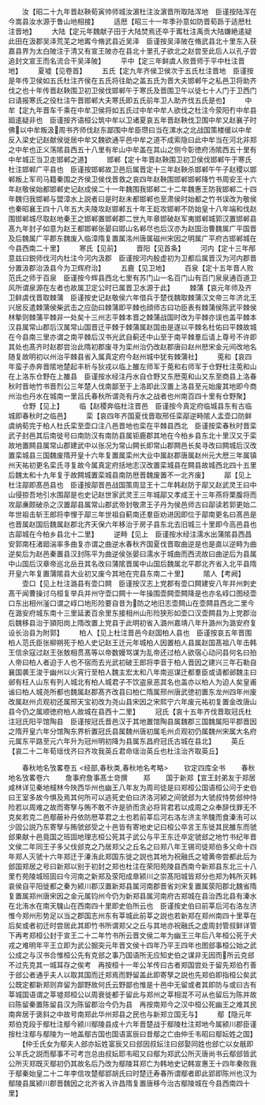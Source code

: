 <!-- { "loadSidebar": true } -->
　　汝【昭二十九年晋赵鞅荀寅帅师城汝濵杜注汝濵晋所取陆浑地　臣谨按陆浑在今嵩县汝水源于鲁山地相接】
　　适厯【昭三十一年季孙意如防晋荀跞于适厯杜注晋地】
　　大陆【定元年魏献子田于大陆焚焉还卒于寗杜注禹贡大陆嫌絶逺疑此田在汲郡吴泽荒芜之地寗今脩武县近吴泽　臣谨按吴泽陂在脩武县北十里东入获嘉县界为太白陂注于清又有宣王陂亦在县北十里孔子欲北之赵尝至此后人以孔子尝追封文宣王而名流合干吴泽陂】
　　平中【定三年鲜虞人败晋师于平中杜注晋地】
　　夏墟【见卷首】
　　五氏【定九年齐侯卫侯次于五氏杜注晋地　臣谨按是年传卫侯如五氏杜注齐侯在五氏将往助之盖五氏为晋大夫邯郸午之私邑卫将助齐伐之也十年传晋赵鞅围卫初卫侯伐邯郸午于寒氏及晋围卫午以徒七十人门于卫西门曰请报寒氏之役杜注午晋邯郸大夫寒氏即五氏前年卫人助齐伐五氏是也】
　　中牟【定九年晋车千乘在中牟卫侯将如五氏过中牟中牟人欲伐之杜注今荥阳冇中牟县廻逺疑非也　臣谨按齐语桓公筑中牟以卫诸夏哀五年晋赵鞅伐卫围中牟又赵襄子时佛以中牟叛汲周书齐师伐赵东鄙围中牟臣瓒曰当在漯水之北战国策楼缓以中牟反入梁史记赵献侯徙居中牟又魏欲通平邑中牟之道不成索隐曰此中牟当在河北非郑之中牟也正义荡隂县西五十八里有牟山中牟盖在其山之侧今彰徳府汤隂西五十里有中牟城正当卫走邯郸之道】
　　邯郸【定十年晋赵鞅围卫初卫侯伐邯郸午于寒氏杜注邯郸广平县也　臣谨按邯郸故卫邑后属晋定十三年赵鞅杀邯郸午午子赵稷以邯郸叛上军司马籍秦围之齐侯卫侯伐晋救之哀四年赵鞅围邯郸邯郸降竹书周安王十六年赵敬侯始都邯郸史记赵成侯二十一年魏围我邯郸二十二年魏惠王防我邯郸二十四年魏归我邯郸与盟漳水上説者曰是时赵未都邯郸也至肃侯时始都之竹书误改为敬侯也秦昭襄王四十八年五大夫陵攻赵邯郸五十年王龁攻邯郸不防始皇十八年端和伐赵围邯郸城尽取赵地秦王之邯郸置邯郸郡二世九年章邯破赵军夷邯郸城郭汉置邯郸县髙九年封子如意为赵王都邯郸张晏曰邯山名郸尽也后汉亦为赵国治曹魏属广平国晋及后魏属广平郡东魏废入临漳隋复置属洺州唐属磁州宋因之明属广平府古邯郸城在今县西南二十里】
　　寒氏【见前】
　　晋阳【见首条】
　　河内【定十三年邴意兹曰鋭师伐河内杜注今河内汲郡　臣谨按河内殷虚初为卫都后属晋汉为河内郡晋分置汲郡治汲县今为卫辉府治】
　　五鹿【见卫地】
　　百泉【定十五年晋人败范氏之师于百泉　臣谨按今辉县西北七里有苏门山一名百门山有百门泉泉通百道卫风所谓泉源在左者也故属卫定公时已属晋卫水源于此】
　　棘蒲【哀元年师及齐卫鲜虞伐晋取棘蒲　臣谨按史记赵敬侯六年借兵于楚伐魏取棘蒲汉文帝三年济北王兴居反遣棘蒲侯柴武击之应劭曰棘蒲即平棘也顔师古曰功臣表有棘蒲侯陈武平棘侯林摰则棘蒲平棘非一处矣十三州志平棘本晋之棘蒲战国时改为平棘亦误也盖平棘本汉县属常山郡后汉属常山国晋迁平棘于棘蒲属赵国由是遂以平棘名杜佑曰平棘故城在今县南三里亦谓之南平棘后汉书光武自蓟还中山至于南平棘羣后请上尊号不许即其处也髙齐时赵郡尝治此隋初郡废寻为栾州治仍改赵郡唐曰赵州厯宋金元间改地名随复故明初以州治平棘县省入属真定府今赵州城中犹有棘蒲社】
　　莵和【哀四年蛮子赤奔晋隂地楚起丰析与狄戎以临上雒左师军于莵和右师军于仓野杜注莵和山在上洛东仓野在上雒县　臣谨按水经注丹水自仓野又东厯莵和山又东至商县上洛春秋时晋地竹书晋烈公三年楚人伐南鄙至于上洛即此汉置上洛县至元始废其地即今商州治也丹水在城南一里吕氏春秋所谓尧有丹水之战者也州南百四十里有仓野聚】
　　仓野【见上】
　　临【赵稷奔临杜注晋邑　臣谨按今真定府临城县东有古临城即春秋时之临邑】
　　栾【哀四年齐国夏伐晋取邢任栾鄗逆畤隂人盂壶口防鲜虞纳荀完于柏人杜氏栾至壶口注八邑晋地也栾在平棘县西北　臣谨按栾春秋时晋栾武子封邑其后南徙号曰南防汉有南防县属钜鹿郡其地在今柏乡县东北十里汉又于栾故地置闗县属常山郡建武中以张况为常山闗长即常山郡闗邑长矣寻改曰闗城后汉改置栾城县三国魏废隋开皇十六年复置属栾州大业中属赵郡唐属赵州元大厯三年属镇州天祐初更名栾氏寻复故今属真定府括地志汉改置栾城县在闗县故城西北四十五里后魏太和十九年复于故闗城置栾城县南防厯晋魏废置不一北齐废】
　　鄗【见上杜注鄗即髙邑县也　臣谨按鄗晋邑战国策周显王十二年韩赵防于鄗又赵武灵王曰中山侵掠吾地引水围鄗是也史记赵世家武灵王三年城鄗又孝成王十三年燕将栗腹将而攻鄗亷颇破杀之汉置鄗县属常山郡武帝封敬肃王子丹为侯邑师古曰鄗读若郭更始二年世祖击斩王郎将李悝于鄗三年世祖自蓟南还羣臣劝进因即位于鄗南更名曰髙邑是也晋属赵国后魏属赵郡北齐天保六年移治于房子县东北去旧城三十里即今高邑县也古鄗城在今柏乡县北十二里】
　　逆畤【见上　臣谨按水经注濡水出蒲隂县西昌安郭南枉渚廻湍率多曲复亦谓之曲逆水春秋齐国夏伐晋取曲逆是也是直以逆畤为曲逆矣后为赵邑秦置县汉封陈平为曲逆侯张晏曰濡水于城曲而西流故曰曲逆后为县属中山国后汉章帝巡北岳丑其名改曰蒲隂晋属中山国后魏属北平郡北齐省入北平县隋开皇六年复置蒲隂县大业初又废今其地在完县东南二十里】
　　隂人【考阙】
　　壶口【见上杜注潞县有壶口闗　臣谨按汉志上党郡有壶口闗建安八年并州刺史髙干闻曹操讨乌桓复举兵并州守壶口闗十一年操围壶闗壶闗降是也亦名崞口图经壶口东出相州滏口谓之崞口地形险要自昔为防之地旧志壶闗山在壶闗县西北二里今在潞安府城东南十三里延袤百余里东接相州山形险狭形如壶口汉壶闗县为上党郡治后魏移县治于頴阳岗上隋改置上党县于此明初省入潞州嘉靖八年升潞州为潞安府复设长治县为附郭】
　　柏人【见上杜注晋邑今赵国柏人县也　臣谨按哀五年晋围柏人范氏臣张柳朔死于柏人史记赵王迁元年城柏人因置柏人县属赵国髙祖八年击韩王信余寇过赵王张敖相贯髙等以帝数嫚骂谋为乱帝还过柏人欲宿心动问县何名曰拍人帝曰柏人者迫于人也不宿而去光武初破王郎将李音于柏人晋因之建兴三年石勒自襄国袭王浚于幽州以火宵行至柏人魏主宏太和八年南巡谋迁都羣臣或请都邺魏主曰邺有枉人山东有列人城北有柏人城君子不饮盗泉恶其名也盖亦以柏人为迫人矣皇甫谧曰柏人城尧所都也魏属赵郡髙齐改县曰柏仁隋属邢州唐武徳初置东龙州四年州废改属赵州贞观初还属邢天宝初改为尧山县宋因之宋熙宁六年废元祐初复置金改唐山县今仍之属顺徳府柏人故城在县西十二里】
　　冠氏【哀十五年齐伐晋取冠氏杜注冠氏阳平馆陶县　臣谨按冠氏晋邑汉于其地置馆陶县属魏郡三国魏属阳平郡晋因之隋开皇六年分馆陶东界析置冠氏县属魏州唐初属毛州贞观初仍属魏州宋属大名府元属东平路至元六年升为冠州明初降为县属东昌府冠氏古城在县北】
　　英丘【哀二十二年荀瑶伐齐曰齐攻我英丘君命瑶治英丘也杜注治齐取英丘】

　　春秋地名攷畧卷五
<经部,春秋类,春秋地名考略>
　　钦定四库全书
　　春秋地名攷畧卷六
　　詹事府詹事髙士竒撰
　　郑
　　国于新郑【宣王封弟友于郑居咸林详见秦地棫林今陜西华州也幽王八年友为周司徒是曰郑桓公国语桓公问于史伯曰王室多故今惧及焉其何所可以逃死史伯曰济洛河颍之间虢郐为大虢叔恃势郐仲恃险若以周难之故而寄孥与贿不敢不许是骄而贪必将背君若以成周之众奉辞伐罪无不克矣若克二邑鄢蔽补丹依防厯莘君之土也若前莘后河右洛左济主芣騩而食溱洧可以少固公説乃东寄孥与贿虢郐受之十邑皆有寄地史记曰桓公卒言王东徙其民雒东而虢郐果献十邑竟国之班固地理志桓公死其子武公与平王东迁卒定虢郐之地竹书纪年晋文侯二年同王子多父伐郐克之乃居郑父之丘名之曰郑八年王锡司徒郑伯多父命十四年郑人灭虢十六年郑迁于溱洧此郑国东徙之説也其地为祝融氏之墟黄帝尝都此后为郐国郑居之号曰新郑以别于初封之郑也杜注在荣阳苑陵县西南今新郑县东北三十八里冇苑陵城班固曰今河南之新郑及荥阳成臯颍川之崇髙阳城皆郑分也郑为韩所灭韩哀侯自平阳徙都之秦为颍川郡汉置新郑县属河南郡晋省刘宋复置属荥阳郡北魏省隋复置属郑州唐宋因之金元属钧州今仍为新郑县属河南府古郑城在县治西北县有溱水在北洧水在南天騩山在西南四十里即史伯所云也　臣谨按史伯曰前莘后河右洛左济惟今郑州形势足以当之郡国志州东有莘城此前莘之説也若新郑在郑州南四十里莘在后矣或者初迁时尝居此其即竹书所谓郑父之丘与其地亦祝融氏之虚周封管叔鲜详管下再考郑桓公封于宣王二十二年竹书所云晋文侯二年为幽王三年后八年桓公死于犬戎之难明年平王立即为武公掘突元年晋文侯十四年乃平王四年也图郐事桓公始之武公成之与汉书合惟桓公先有克郐之事乃国语所无应知史伯之谋非无因而所云克郐不过先克其一城耳存之俟考　再按桓十一年公羊传曰古者郑国尝处于留先郑伯冇善于郐公者通乎夫人以取其国而迁郑焉而野留盖此即寄孥之説也先郑伯即指桓公矣武公既定都新郑则弃留为鄙野故何氏云野鄙也惟是十邑中无留或者其即防与或曰古有莘城国语谓之莘墟郑桓公以周衰徙都于留此与郑州之莘相混不可从也留后为陈并故曰陈留秦置陈留县汉为陈留郡治今仍为县　再按南郑今之汉中桓公死幽王之难其民南奔居于褒斜之中故号南郑此华州郑县之民也与新郑立国无与】
　　鄢【隐元年郑伯克段于鄢杜注鄢今颍川鄢陵县成十六年晋楚战于鄢陵杜注郑地今属颍川郡臣谨按杜注鄢与鄢陵为一地盖鄢古国也国语富辰曰昔鄢之亡由仲壬韦昭曰鄢妘姓之国】
　　【仲壬氏女为鄢夫人郐亦妘姓富辰又曰郐因叔妘注曰郐娶同姓也郐亡以女旤即公羊氏之説而鄢事不可考岂总由叔妘耶韦昭又曰鄢为郑武公所灭唐尚书云鄢郐皆武公所灭郑既灭鄢初仍其故名后乃改为鄢陵耳郑亡为韩地史记韩宣惠王十四年秦败我于鄢秦始皇二十二年李信攻楚鄢郢胡氏曰时楚迁寿春所谓鄢者即此郢即陈州也汉为鄢陵县属颍川郡晋魏因之北齐省入许昌隋复置唐移今治古鄢陵城在今县西南四十里】
